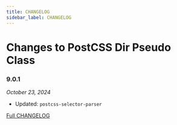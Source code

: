 ```yaml
---
title: CHANGELOG
sidebar_label: CHANGELOG
---
```

# Changes to PostCSS Dir Pseudo Class

### 9.0.1

_October 23, 2024_

- Updated: `postcss-selector-parser`

[Full CHANGELOG](https://github.com/csstools/postcss-plugins/tree/main/plugins/postcss-dir-pseudo-class/CHANGELOG.md)

